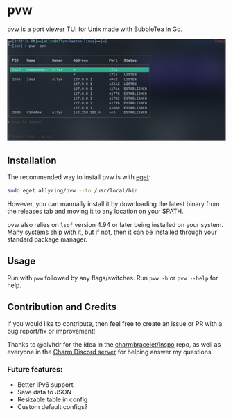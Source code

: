 # pvw
pvw is a port viewer TUI for Unix made with BubbleTea in Go.  

![Demo Image](example.png)  

## Installation
The recommended way to install pvw is with [eget](https://github.com/zyedidia/eget):
```bash
sudo eget allyring/pvw --to /usr/local/bin
``` 

However, you can manually install it by downloading the latest binary from the releases tab
and moving it to any location on your $PATH.


pvw also relies on `lsof` version 4.94 or later being installed on your system. Many systems ship with it, but if not, then it can be
installed through your standard package manager.

## Usage
Run with `pvw` followed by any flags/switches. Run `pvw -h` or `pvw --help` for help.

## Contribution and Credits
If you would like to contribute, then feel free to create an issue or PR with a bug report/fix or improvement!

Thanks to @dlvhdr for the idea in the [charmbracelet/inspo](https://github.com/charmbracelet/inspo) repo, as well as
everyone in the [Charm Discord server](https://charm.sh/chat) for helping answer my questions.

### Future features:
- Better IPv6 support
- Save data to JSON
- Resizable table in config
- Custom default configs?

